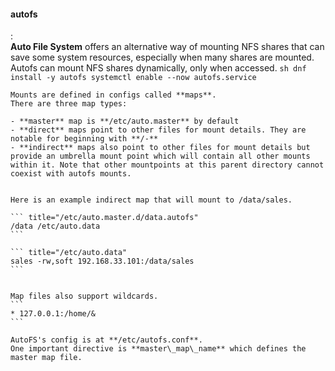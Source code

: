 #### autofs
:   
    **Auto File System** offers an alternative way of mounting NFS shares that can save some system resources, especially when many shares are mounted.
    Autofs can mount NFS shares dynamically, only when accessed.
    ```sh
    dnf install -y autofs
    systemctl enable --now autofs.service
    ```

    Mounts are defined in configs called **maps**.
    There are three map types:

    - **master** map is **/etc/auto.master** by default
    - **direct** maps point to other files for mount details. They are notable for beginning with **/-**
    - **indirect** maps also point to other files for mount details but provide an umbrella mount point which will contain all other mounts within it. Note that other mountpoints at this parent directory cannot coexist with autofs mounts.


    Here is an example indirect map that will mount to /data/sales.

    ``` title="/etc/auto.master.d/data.autofs"
    /data /etc/auto.data
    ```
    
    ``` title="/etc/auto.data"
    sales -rw,soft 192.168.33.101:/data/sales
    ```


    Map files also support wildcards.
    ```
    * 127.0.0.1:/home/&
    ```

    AutoFS's config is at **/etc/autofs.conf**.
    One important directive is **master\_map\_name** which defines the master map file.